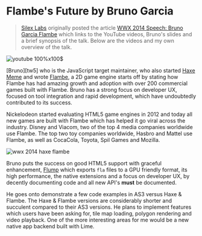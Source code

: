 [_template]: ../../templates/wwx/video.html
[“”]: a ""
# Flambe's Future by Bruno Garcia

> [Silex Labs] originally posted the article [WWX 2014 Speech: Bruno Garcia Flambe][sl1]
> which links to the YouTube videos, Bruno's slides and a brief
> synopsis of the talk. Below are the videos and my own overview of the talk.

![youtube 100%x100$](oeoA8tWiAeQ)

[Bruno][tw5] who is the JavaScript target maintainer, who also started
[Haxe Meme][l9] and wrote [Flambe][l10], a 2D game engine starts off by stating how
Flambe has had amazing growth and adoption with over 200 commercial games built 
with Flambe. Bruno has a strong focus on developer UX, focused on tool integration
and rapid development, which have undoubtedly contributed to its success.

Nickelodeon started evaluating HTML5 game engines in 2012 and today all new games
are built with Flambe which has helped it go viral across the industry. Disney and
Viacom, two of the top 4 media companies worldwide use Flambe. The top two toy
companies worldwide, Hasbro and Mattel use Flambe, as well as CocaCola, Toyota,
Spil Games and Mozilla.

![wwx 2014 haxe flambe](/img/wwx/2014/switching-to-dart.jpg "Haxe is too mainstream!?!")

Bruno puts the success on good HTML5 support with graceful enhancement, [Flump][l11]
which exports `fla` files to a GPU friendly format, its high performance, the native
extensions and a focus on developer UX, by decently documenting code and all new API's
__must__ be documented.

He goes onto demonstrate a few code examples in AS3 versus Haxe & Flambe. The Haxe & Flambe
versions are considerably shorter and succulent compared to their AS3 versions. He plans
to implement features which users have been asking for, tile map loading, polygon 
rendering and video playback. One of the more interesting areas for me would be a
new native app backend built with Lime.

[l9]: http://haxememes.tumblr.com/ "Haxe Memes"
[l10]: https://github.com/aduros/flambe "Flambe on GitHub"
[l11]: https://github.com/threerings/flump "Export Flash .fla's to GPU friendly formats"
	
[silex labs]: http://www.silexlabs.org/ "Silex Labs"
[sl1]: http://www.silexlabs.org/wwx2014-speech-bruno-garcia-flambe/